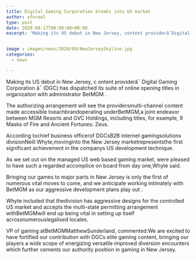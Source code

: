 ```yaml
---
title: Digital Gaming Corporation breaks into US market
author: xforeal 
type: post
date: 2020-09-17T00:00:00+00:00
excerpt: 'Making its US debut in New Jersey, content providerâ¯Digital Gaming Corporationâ¯(DGC) has dispatched itssuite of online opening titlesin organization with operatorBetMGM '


image : images/news/2020/09/NewJerseySkyline.jpg
categories:
  - news

---
```

Making its US debut in New Jersey, c <span data-contrast="none">ontent providerâ¯ </span><span data-contrast="none">Digital Gaming Corporation </span><span data-contrast="none">â¯ </span><span data-contrast="none">(DGC) has dispatched its </span><span data-contrast="none">suite of online opening titles </span><span data-contrast="none">in organization with administrator </span><span data-contrast="none">BetMGM </span><span data-contrast="none">. </span>

<span data-contrast="none">The authorizing arrangement will see the providersmulti-channel content made accessible toeachbrandoperating underBetMGM,a joint endeavor between MGM Resorts and GVC Holdings, including titles, for example, 9 Masks of Fire and Ancient Fortunes: Zeus. </span><span data-ccp-props='{"134233117":true,"134233118":true,"335551550":6,"335551620":6,"335559739":390}' />

<span data-contrast="none">According tochief business officerof DGCsB2B internet gamingsolutions divisionNeill Whyte,movinginto the New Jersey marketrepresentsthe first significant achievement in the companys US development technique. </span><span data-ccp-props='{"134233117":true,"134233118":true,"335551550":6,"335551620":6,"335559739":390}' />

<span data-contrast="none">As we set out on the managed US web based gaming market, were pleased to have such a regarded accomplice on board from day one,Whyte said. </span>

<span data-contrast="none">Bringing our games to major parts in New Jersey is only the first of numerous vital moves to come, and we anticipate working intimately with </span><span data-contrast="none">BetMGM </span><span data-contrast="none">as our aggressive development plans play out </span><span data-contrast="none">. </span><span data-ccp-props='{"134233117":true,"134233118":true,"335551550":6,"335551620":6,"335559739":390}' />

<span data-contrast="none">Whyte included that thedivision has aggressive designs for the controlled US market and accepts the multi-state permitting arrangement withBetMGMwill end up being vital in setting up itself acrossnumerouslegalised locales. </span><span data-ccp-props='{"134233117":true,"134233118":true,"335551550":6,"335551620":6,"335559739":390}' />

<span data-contrast="none">VP of gaming atBetMGMMatthewSunderland, commented:We are excited to have fortified our contribution with DGCs elite gaming content, bringing our players a wide scope of energizing versatile improved diversion encounters which further cements our authority position in gaming in New Jersey. </span><span data-ccp-props='{"134233117":true,"134233118":true,"335551550":6,"335551620":6,"335559739":390}' />